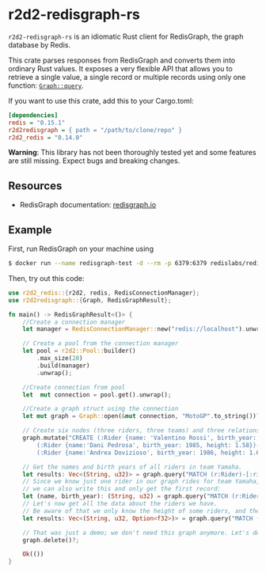 # r2d2-redisgraph-rs

`r2d2-redisgraph-rs` is an idiomatic Rust client for RedisGraph, the graph database by Redis.

This crate parses responses from RedisGraph and converts them into ordinary Rust values.
It exposes a very flexible API that allows you to retrieve a single value, a single record
or multiple records using only one function: [`Graph::query`](https://docs.rs/redisgraph/0.1.0/redisgraph/graph/struct.Graph.html#method.query).

If you want to use this crate, add this to your Cargo.toml:

```ini
[dependencies]
redis = "0.15.1"
r2d2redisgraph = { path = "/path/to/clone/repo" }
r2d2_redis = "0.14.0"
```

**Warning**: This library has not been thoroughly tested yet and some features are still missing.
Expect bugs and breaking changes.

## Resources

- RedisGraph documentation: [redisgraph.io][]

## Example

First, run RedisGraph on your machine using

```sh
$ docker run --name redisgraph-test -d --rm -p 6379:6379 redislabs/redisgraph
```

Then, try out this code:

```rust
use r2d2_redis::{r2d2, redis, RedisConnectionManager};
use r2d2redisgraph::{Graph, RedisGraphResult};

fn main() -> RedisGraphResult<()> {
    //Create a connection manager
    let manager = RedisConnectionManager::new("redis://localhost").unwrap();

    // Create a pool from the connection manager
    let pool = r2d2::Pool::builder()
        .max_size(20)
        .build(manager)
        .unwrap();

    //Create connection from pool
    let  mut connection = pool.get().unwrap();

    //Create a graph struct using the connection
    let mut graph = Graph::open(&mut connection, "MotoGP".to_string())?;

    // Create six nodes (three riders, three teams) and three relationships between them.
    graph.mutate("CREATE (:Rider {name: 'Valentino Rossi', birth_year: 1979})-[:rides]->(:Team {name: 'Yamaha'}), \
        (:Rider {name:'Dani Pedrosa', birth_year: 1985, height: 1.58})-[:rides]->(:Team {name: 'Honda'}), \
        (:Rider {name:'Andrea Dovizioso', birth_year: 1986, height: 1.67})-[:rides]->(:Team {name: 'Ducati'})")?;

    // Get the names and birth years of all riders in team Yamaha.
    let results: Vec<(String, u32)> = graph.query("MATCH (r:Rider)-[:rides]->(t:Team) WHERE t.name = 'Yamaha' RETURN r.name, r.birth_year")?;
    // Since we know just one rider in our graph rides for team Yamaha,
    // we can also write this and only get the first record:
    let (name, birth_year): (String, u32) = graph.query("MATCH (r:Rider)-[:rides]->(t:Team) WHERE t.name = 'Yamaha' RETURN r.name, r.birth_year")?;
    // Let's now get all the data about the riders we have.
    // Be aware of that we only know the height of some riders, and therefore we use an `Option`:
    let results: Vec<(String, u32, Option<f32>)> = graph.query("MATCH (r:Rider) RETURN r.name, r.birth_year, r.height")?;

    // That was just a demo; we don't need this graph anymore. Let's delete it from the database:
    graph.delete()?;

    Ok(())
}
```

[redisgraph.io]:https://redisgraph.io
[docs.rs/redisgraph]:https://docs.rs/redisgraph
